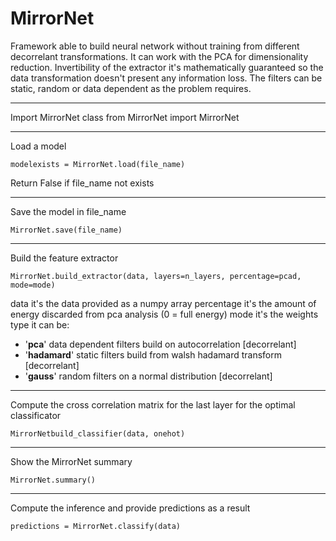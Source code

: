 
# MirrorNet
Framework able to build neural network without training from different decorrelant transformations.
It can work with the PCA for dimensionality reduction.
Invertibility of the extractor it's mathematically guaranteed so the data transformation doesn't present any information loss.
The filters can be static, random or data dependent as the problem requires.

---
Import MirrorNet class
    from MirrorNet import MirrorNet 

---
Load a model

    modelexists = MirrorNet.load(file_name)
Return False if file_name not exists

---

Save the model in file_name

    MirrorNet.save(file_name)

---

Build the feature extractor

    MirrorNet.build_extractor(data, layers=n_layers, percentage=pcad, mode=mode)

data it's the data provided as a numpy array
percentage it's the amount of energy discarded from pca analysis (0 = full energy)
mode it's the weights type it can be:
  - '**pca**' data dependent filters build on autocorrelation [decorrelant]
  - '**hadamard**' static filters build from walsh hadamard transform [decorrelant]
  - '**gauss**' random filters on a normal distribution [decorrelant]

---

Compute the cross correlation matrix for the last layer for the optimal classificator

    MirrorNetbuild_classifier(data, onehot)

---

Show the MirrorNet summary

    MirrorNet.summary()

---

Compute the inference and provide predictions as a result

    predictions = MirrorNet.classify(data)
